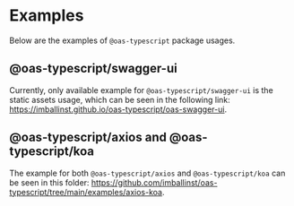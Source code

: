 ---
---

# Examples

Below are the examples of `@oas-typescript` package usages.

## @oas-typescript/swagger-ui

Currently, only available example for `@oas-typescript/swagger-ui` is the static assets usage, which can be seen in the following link: https://imballinst.github.io/oas-typescript/oas-swagger-ui.

## @oas-typescript/axios and @oas-typescript/koa

The example for both `@oas-typescript/axios` and `@oas-typescript/koa` can be seen in this folder: https://github.com/imballinst/oas-typescript/tree/main/examples/axios-koa.